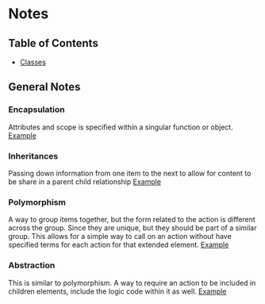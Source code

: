 # Notes

## Table of Contents

- [Classes](./ClassesNotes.md)

## General Notes

### Encapsulation

Attributes and scope is specified within a singular function or object. [Example](../Examples/Classes/encap_inher_poly_abst.py)

### Inheritances

Passing down information from one item to the next to allow for content to be share in a parent child relationship [Example](../Examples/Classes/encap_inher_poly_abst.py)

### Polymorphism

A way to group items together, but the form related to the action is different across the group. Since they are unique, but they should be part of a similar group. This allows for a simple way to call on an action without have specified terms for each action for that extended element. [Example](../Examples/Classes/encap_inher_poly_abst.py)

### Abstraction

This is similar to polymorphism. A way to require an action to be included in children elements, include the logic code within it as well. [Example](../Examples/Classes/encap_inher_poly_abst.py)
